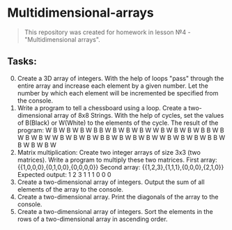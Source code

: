 # Multidimensional-arrays

>This repository was created for homework in lesson №4 - "Multidimensional arrays".

## Tasks:

0. Create a 3D array of integers.
   With the help of loops "pass" through the entire array and increase each element by a given number.
   Let the number by which each element will be incremented be specified from the console.
1. Write a program to tell a chessboard using a loop.
   Create a two-dimensional array of 8x8 Strings.
   With the help of cycles, set the values of B(Black) or W(White) to the elements of the cycle.
   The result of the program:
   W  B  W  B  W  B  W  B
   B  W  B  W  B  W  B  W
   W  B  W  B  W  B  W  B
   B  W  B  W  B  W  B  W
   W  B  W  B  W  B  W  B
   B  W  B  W  B  W  B  W
   W  B  W  B  W  B  W  B
   B  W  B  W  B  W  B  W
2. Matrix multiplication: Create two integer arrays of size 3x3 (two matrices).
   Write a program to multiply these two matrices.
   First array: {{1,0,0,0},{0,1,0,0},{0,0,0,0}}
   Second array: {{1,2,3},{1,1,1},{0,0,0},{2,1,0}}
   Expected output:
   1 2 3
   1 1 1
   0 0 0
3. Create a two-dimensional array of integers. Output the sum of all elements of the array to the console.
4. Create a two-dimensional array. Print the diagonals of the array to the console.
5. Create a two-dimensional array of integers. Sort the elements in the rows of a two-dimensional array in ascending order.
